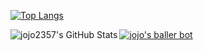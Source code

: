 [![Top Langs](https://github-readme-stats.vercel.app/api/top-langs/?username=jojo2357&count_private=true&layout=compact&hide_border=true&theme=gruvbox)](https://github.com/anuraghazra/github-readme-stats)

<img align="left" alt="jojo2357's GitHub Stats" src="https://github-readme-stats-hwa9vez0v.vercel.app/api?username=jojo2357&include_all_commits=true&count_private=true&show_icons=true&hide_border=true&theme=gruvbox"/>

<a href="https://top.gg/bot/699366687455051808">
    <img src="https://top.gg/api/widget/699366687455051808.svg" alt="jojo's baller bot" />
</a>